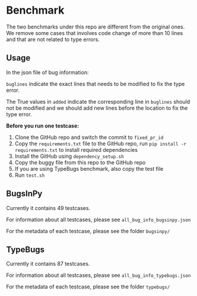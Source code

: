 # Benchmark

The two benchmarks under this repo are different from the original ones. We remove some cases that involves code change of more than 10 lines and that are not related to type errors.

## Usage

In the json file of bug information:

`buglines` indicate the exact lines that needs to be modified to fix the type error.

The True values in `added` indicate the corresponding line in `buglines` should not be modified and we should add new lines before the location to fix the type error.

**Before you run one testcase:**

1. Clone the GitHub repo and switch the commit to `fixed_pr_id`
2. Copy the `requirements.txt` file to the GitHub repo, run `pip install -r requirements.txt` to install required dependencies
3. Install the GitHub using `dependency_setup.sh`
4. Copy the buggy file from this repo to the GitHub repo
5. If you are using TypeBugs benchmark, also copy the test file
6. Run `test.sh`

## BugsInPy

Currently it contains 49 testcases.

For information about all testcases, please see `all_bug_info_bugsinpy.json`

For the metadata of each testcase, please see the folder `bugsinpy/`

## TypeBugs

Currently it contains 87 testcases.

For information about all testcases, please see `all_bug_info_typebugs.json`

For the metadata of each testcase, please see the folder `typebugs/`